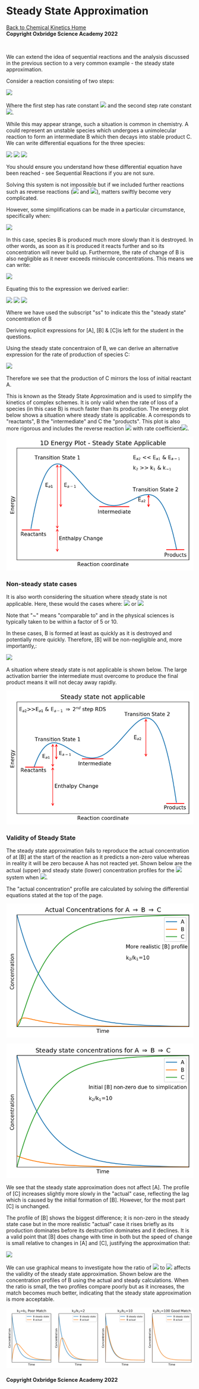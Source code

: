 # Steady State Approximation

[Back to Chemical Kinetics Home](./contents.md)<br /> **Copyright Oxbridge Science Academy 2022**

<br />

We can extend the idea of sequential reactions and the analysis discussed in the previous section to a very common example - the steady state approximation.

Consider a reaction consisting of two steps:

<img src="https://render.githubusercontent.com/render/math?math=\displaystyle A \rightarrow B \rightarrow C ">

Where the first step has rate constant <img src="https://render.githubusercontent.com/render/math?math=\displaystyle k_1"> and the second step rate constant <img src="https://render.githubusercontent.com/render/math?math=\displaystyle k_2">. 

While this may appear strange, such a situation is common in chemistry. A could represent an unstable species which undergoes a unimolecular reaction to form an intermediate B which then decays into stable product C.
We can write differential equations for the three species:

<img src="https://render.githubusercontent.com/render/math?math=\displaystyle \frac{d[A]}{dt} = -k_1[A] ">

<img src="https://render.githubusercontent.com/render/math?math=\displaystyle \frac{d[B]}{dt} = k_1[A] - k_2[B] ">


<img src="https://render.githubusercontent.com/render/math?math=\displaystyle \frac{d[C]}{dt} =  k_2[B] ">

You should ensure you understand how these differential equation have been reached - see Sequential Reactions if you are not sure. 


Solving this system is not impossible but if we included further reactions such as reverse reactions (<img src="https://render.githubusercontent.com/render/math?math=\displaystyle B \rightarrow A"> and <img src="https://render.githubusercontent.com/render/math?math=\displaystyle C \rightarrow B">), matters swiftly become very complicated. 

However, some simplifications can be made in a particular circumstance, specifically when: 

<img src="https://render.githubusercontent.com/render/math?math=\displaystyle k_2 \gg k_1"> 
 
In this case, species B is produced much more slowly than it is destroyed. In other words, as soon as it is produced it reacts further and so its concentration will never build up. Furthermore, the rate of change of B is also negligible as it never exceeds miniscule concentrations. This means we can write:

<img src="https://render.githubusercontent.com/render/math?math=\displaystyle \frac{d[B]}{dt} = 0"> 

Equating this to the expression we derived earlier:

<img src="https://render.githubusercontent.com/render/math?math=\displaystyle \frac{d[B]}{dt} = 0 = k_1[A] - k_2[B]"> 

<img src="https://render.githubusercontent.com/render/math?math=\displaystyle \Rightarrow k_1[A] = k_2[B]"> 

<img src="https://render.githubusercontent.com/render/math?math=\displaystyle \Rightarrow [B]_{ss} = \frac{k_1[A]}{k_2}"> 

Where we have used the subscript "ss" to indicate this the "steady state" concentration of B

Deriving explicit expressions for [A], [B] & [C]is left for the student in the questions. 

Using the steady state concentraion of B, we can derive an alternative expression for the rate of production of species C:

<img src="https://render.githubusercontent.com/render/math?math=\displaystyle \frac{d[C]}{dt} =  k_2[B] = k_1[A]">

Therefore we see that the production of C mirrors the loss of initial reactant A.

This is known as the Steady State Approximation and is used to simplify the kinetics of complex schemes. It is only valid when the rate of loss of a species (in this case B) is much faster than its production. The energy plot below shows a situation where steady state is applicable. A corresponds to "reactants", B the "intermediate" and C the "products". This plot is also more rigorous and includes the reverse reaction <img src="https://render.githubusercontent.com/render/math?math=\displaystyle B \rightarrow A "> with rate coefficient<img src="https://render.githubusercontent.com/render/math?math=\displaystyle k_{-1}">. 

![alt text](./figures/Steady_State_Energy_Plot.png)

### Non-steady state cases
It is also worth considering the situation where steady state is not applicable. Here, these would the cases where: 
<img src="https://render.githubusercontent.com/render/math?math=\displaystyle k_1 ~ k_2"> or <img src="https://render.githubusercontent.com/render/math?math=\displaystyle k_1 > k_2">

Note that "~" means "comparable to" and in the physical sciences is typically taken to be within a factor of 5 or 10.

In these cases, B is formed at least as quickly as it is destroyed and potentially more quickly. Therefore, [B] will be non-negligible and, more importantly,:

<img src="https://render.githubusercontent.com/render/math?math=\displaystyle \frac{d[B]}{dt} \neq 0">

A situation where steady state is not applicable is shown below. The large activation barrier the intermediate must overcome to produce the final product means it will not decay away rapidly. 
 
 ![alt text](./figures/Non-steady_State_Energy_Plot.png) 


### Validity of Steady State 

The steady state approximation fails to reproduce the actual concentration of at [B] at the start of the reaction as it predicts a non-zero value whereas in reality it will be zero because A has not reacted yet. 
Shown below are the actual (upper) and steady state (lower) concentration profiles for the <img src="https://render.githubusercontent.com/render/math?math=\displaystyle A \rightarrow B \rightarrow C"> system when
<img src="https://render.githubusercontent.com/render/math?math=\displaystyle \frac{k_2}{k_1} = 10">.

The "actual concentration" profile are calculated by solving the differential equations stated at the top of the page. 

![alt text](./figures/Actual_Concentrations.png)

![alt text](./figures/Steady_State_Concentrations.png)
 
 
We see that the steady state approximation does not affect [A]. The profile of [C] increases slightly more slowly in the "actual" case, reflecting the lag which is caused by the initial formation of [B]. However, for the most part [C] is unchanged.

The profile of [B] shows the biggest difference; it is non-zero in the steady state case but in the more realistic "actual" case it rises briefly as its production dominates before its destruction dominates and it declines. It is a valid point that [B] does change with time in both but the speed of change is small relative to changes in [A] and [C], justifying the approximation that:

<img src="https://render.githubusercontent.com/render/math?math=\displaystyle \frac{d[B]}{dt} = 0">
 
We can use graphical means to investigate how the ratio of <img src="https://render.githubusercontent.com/render/math?math=\displaystyle k_2"> to <img src="https://render.githubusercontent.com/render/math?math=\displaystyle k_1">
 affects the validity of the steady state approximation. Shown below are the concentration profiles of B using the actual and steady calculations. When the ratio is small, the two profiles compare poorly but as it increases, the match becomes much better, indicating that the steady state approximation is more acceptable.  

![alt text](./figures/Steady_state_varying_ratio.png)


#### Copyright Oxbridge Science Academy 2022
